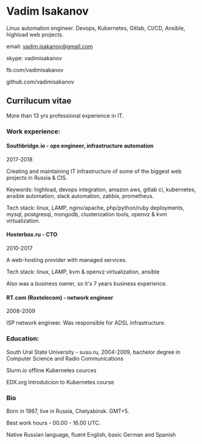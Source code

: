 # Vadim Isakanov
Linux automation engineer.
Devops, Kubernetes, Gitlab, CI/CD, Ansible, highload web projects.

email: vadim.isakanov@gmail.com

skype: vadimisakanov

fb.com/vadimisakanov

github.com/vadimisakanov


## Currilucum vitae

More than 13 yrs professional experience in IT.

### Work experience:

#### Southbridge.io - ops engineer, infrastructure automation

2017-2018

Creating and maintaining IT infrastructure of some of the biggest web projects in Russia & CIS.

Keywords: highload, devops integration, amazon aws, gitlab ci, kubernetes, ansible automation, slack automation, zabbix, prometheus.

Tech stack: linux, LAMP, nginx/apache, php/python/ruby deployments, mysql, postgresql, mongodb, clusterization tools, openvz & kvm virtualization.

#### Hosterbox.ru - CTO

2010-2017

A web-hosting provider with managed services.

Tech stack: linux, LAMP, kvm & openvz virtualization, ansible

Also was a business owner, so it's 7 years business experience.

#### RT.com (Rostelecom) - network engineer

2008-2009

ISP network engineer. Was responsible for ADSL infrastructure.

### Education:

South Ural State University - susu.ru, 2004-2009, bachelor degree in Computer Science and Radio Communications

Slurm.io offline Kubernetes cources

EDX.org Introdutcion to Kubernetes course

### Bio

Born in 1987, live in Russia, Chelyabinsk. GMT+5.

Best work hours - 00.00 - 16.00 UTC.

Native Russian language, fluent English, basic German and Spanish

